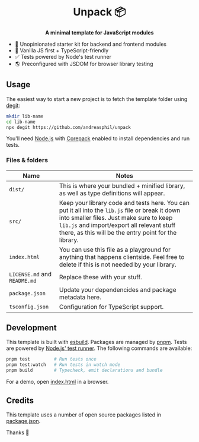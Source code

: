<h1 align="center">
  Unpack 📦
</h1>

<p align="center">
  <strong>A minimal template for JavaScript modules</strong>
</p>

- 🚀 Unopinionated starter kit for backend and frontend modules
- 🍦 Vanilla JS first + TypeScript-friendly
- ✅ Tests powered by Node's test runner
- 🌎 Preconfigured with JSDOM for browser library testing

## Usage

The easiest way to start a new project is to fetch the template folder using [degit](https://github.com/Rich-Harris/degit):

```sh
mkdir lib-name
cd lib-name
npx degit https://github.com/andreasphil/unpack
```

You'll need [Node.js](https://nodejs.org/en) with [Corepack](https://nodejs.org/api/corepack.html) enabled to install dependencies and run tests.

### Files & folders

| Name                         | Notes                                                                                                                                                                                                                                              |
| ---------------------------- | -------------------------------------------------------------------------------------------------------------------------------------------------------------------------------------------------------------------------------------------------- |
| `dist/`                      | This is where your bundled + minified library, as well as type definitions will appear.                                                                                                                                                            |
| `src/`                       | Keep your library code and tests here. You can put it all into the `lib.js` file or break it down into smaller files. Just make sure to keep `lib.js` and import/export all relevant stuff there, as this will be the entry point for the library. |
| `index.html`                 | You can use this file as a playground for anything that happens clientside. Feel free to delete if this is not needed by your library.                                                                                                             |
| `LICENSE.md` and `README.md` | Replace these with your stuff.                                                                                                                                                                                                                     |
| `package.json`               | Update your dependencides and package metadata here.                                                                                                                                                                                               |
| `tsconfig.json`              | Configuration for TypeScript support.                                                                                                                                                                                                              |

## Development

This template is built with [esbuild](https://esbuild.github.io). Packages are managed by [pnpm](https://pnpm.io). Tests are powered by [Node.js' test runner](https://nodejs.org/en/learn/test-runner/). The following commands are available:

```sh
pnpm test         # Run tests once
pnpm test:watch   # Run tests in watch mode
pnpm build        # Typecheck, emit declarations and bundle
```

For a demo, open [index.html](./index.html) in a browser.

## Credits

This template uses a number of open source packages listed in [package.json](./package.json).

Thanks 🙏
